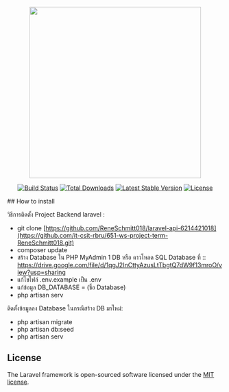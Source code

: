 <p align="center"><a href="https://laravel.com" target="_blank"><img src="https://raw.githubusercontent.com/laravel/art/master/logo-lockup/5%20SVG/2%20CMYK/1%20Full%20Color/laravel-logolockup-cmyk-red.svg" width="400"></a></p>

<p align="center">
<a href="https://travis-ci.org/laravel/framework"><img src="https://travis-ci.org/laravel/framework.svg" alt="Build Status"></a>
<a href="https://packagist.org/packages/laravel/framework"><img src="https://img.shields.io/packagist/dt/laravel/framework" alt="Total Downloads"></a>
<a href="https://packagist.org/packages/laravel/framework"><img src="https://img.shields.io/packagist/v/laravel/framework" alt="Latest Stable Version"></a>
<a href="https://packagist.org/packages/laravel/framework"><img src="https://img.shields.io/packagist/l/laravel/framework" alt="License"></a>
</p>
## How to install

วิธีการติดตั้ง Project Backend laravel :

- git clone [https://github.com/ReneSchmitt018/laravel-api-6214421018](https://github.com/it-csit-rbru/651-ws-project-term-ReneSchmitt018.git)
- composer update
- สร้าง Database ใน PHP MyAdmin 1 DB หรือ ดาวโหลด SQL Database ที่ :: https://drive.google.com/file/d/1qgJ2InCttyAzusLtTbgtQ7dW9f13mroO/view?usp=sharing
- แก้ไขไฟล์ .env.example เป็น .env
- แก้ข้อมูล DB_DATABASE = (ชื่อ Database)
- php artisan serv

ติดตั้งข้อมูลลง Database ในกรณีสร้าง DB มาไหม่:
- php artisan migrate
- php artisan db:seed
- php artisan serv

## License

The Laravel framework is open-sourced software licensed under the [MIT license](https://opensource.org/licenses/MIT).
